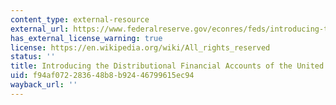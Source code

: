 ```yaml
---
content_type: external-resource
external_url: https://www.federalreserve.gov/econres/feds/introducing-the-distributional-financial-accounts-of-the-united-states.htm
has_external_license_warning: true
license: https://en.wikipedia.org/wiki/All_rights_reserved
status: ''
title: Introducing the Distributional Financial Accounts of the United States
uid: f94af072-2836-48b8-b924-46799615ec94
wayback_url: ''
---
```


